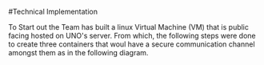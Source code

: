 #Technical Implementation

To Start out the Team has built a linux Virtual Machine (VM) that is public facing hosted on UNO's server. From which, the following steps were done to create three containers that woul have a secure communication channel amongst them as in the following diagram. 

